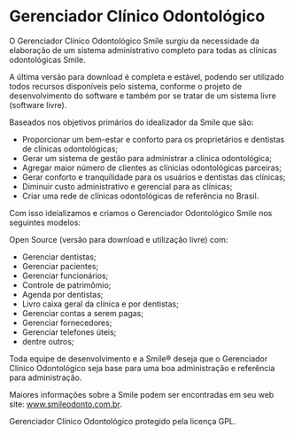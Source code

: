 # Gerenciador Clínico Odontológico

O Gerenciador Clínico Odontológico Smile surgiu da necessidade da elaboração de um sistema administrativo completo para todas as clínicas odontológicas Smile.

A última versão para download é completa e estável, podendo ser utilizado todos recursos disponíveis pelo sistema, conforme o projeto de desenvolvimento do software e também por se tratar de um sistema livre (software livre).

Baseados nos objetivos primários do idealizador da Smile que são:

- Proporcionar um bem-estar e conforto para os proprietários e dentistas de clínicas odontológicas;
- Gerar um sistema de gestão para administrar a clínica odontológica;
- Agregar maior número de clientes as clínicias odontológicas parceiras;
- Gerar conforto e tranquilidade para os usuários e dentistas das clínicas;
- Diminuir custo administrativo e gerencial para as clínicas;
- Criar uma rede de clínicas odontológicas de referência no Brasil.

Com isso ideializamos e criamos o Gerenciador Odontológico Smile nos seguintes modelos: 

Open Source (versão para download e utilização livre) com:

- Gerenciar dentistas;
- Gerenciar pacientes;
- Gerenciar funcionários;
- Controle de patrimômio;
- Agenda por dentistas;
- Livro caixa geral da clínica e por dentistas;
- Gerenciar contas a serem pagas;
- Gerenciar fornecedores;
- Gerenciar telefones úteis;
- dentre outros;

Toda equipe de desenvolvimento e a Smile® deseja que o Gerenciador Clínico Odontológico seja base para uma boa administração e referência para administração.

Maiores informações sobre a Smile podem ser encontradas em seu web site: www.smileodonto.com.br. 

Gerenciador Clínico Odontológico protegido pela licença GPL.
